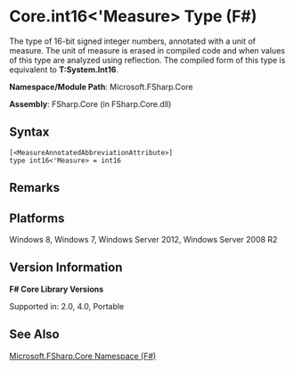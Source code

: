 # Core.int16<'Measure> Type (F#)

The type of 16-bit signed integer numbers, annotated with a unit of measure. The unit of measure is erased in compiled code and when values of this type are analyzed using reflection. The compiled form of this type is equivalent to **T:System.Int16**.

**Namespace/Module Path**: Microsoft.FSharp.Core

**Assembly**: FSharp.Core (in FSharp.Core.dll)


## Syntax

```
[<MeasureAnnotatedAbbreviationAttribute>]
type int16<'Measure> = int16
```

## Remarks

## Platforms
Windows 8, Windows 7, Windows Server 2012, Windows Server 2008 R2


## Version Information
**F# Core Library Versions**

Supported in: 2.0, 4.0, Portable




## See Also
[Microsoft.FSharp.Core Namespace &#40;F&#35;&#41;](Microsoft.FSharp.Core+Namespace+%28FSharp%29.md)

